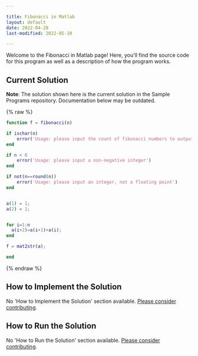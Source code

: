 ```yaml
---

title: Fibonacci in Matlab
layout: default
date: 2022-04-28
last-modified: 2022-05-10

---
```


Welcome to the Fibonacci in Matlab page! Here, you'll find the source code for this program as well as a description of how the program works.

## Current Solution

**Note**: The solution shown here is the current solution in the Sample Programs repository. Documentation below may be outdated.

{% raw %}

```matlab
function f = fibonacci(n)

if ischar(n)
	error('Usage: please input the count of fibonacci numbers to output')
end

if n < 0
	error('Usage: please input a non-negative integer')
end

if not(n==round(n))
	error('Usage: please input an integer, not a floating point')
end


a(1) = 1;
a(2) = 1;


for i=1:n
  a(i+2)=a(i+1)+a(i);
end

f = mat2str(a);

end
```

{% endraw %}

## How to Implement the Solution

No 'How to Implement the Solution' section available. [Please consider contributing](https://github.com/TheRenegadeCoder/sample-programs-website).

## How to Run the Solution

No 'How to Run the Solution' section available. [Please consider contributing](https://github.com/TheRenegadeCoder/sample-programs-website).